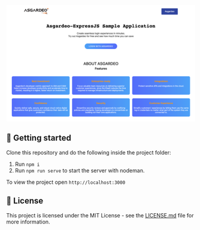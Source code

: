 <p align="center">
  <img src="static/images/landingpage.png" alt="Screenshot">
</p>

## 🚀 Getting started

Clone this repository and do the following inside the project folder:

1. Run `npm i`
2. Run `npm run serve` to start the server with nodeman.

To view the project open `http://localhost:3000`

## 📝 License

This project is licensed under the MIT License - see the [LICENSE.md](LICENSE.md) file for more information.
